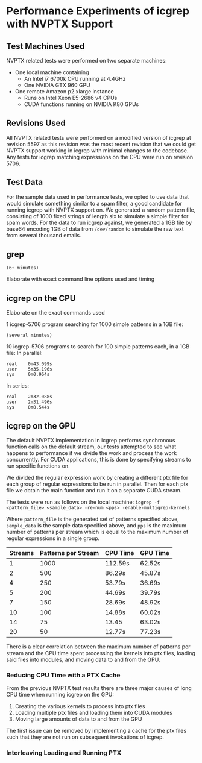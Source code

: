 # Performance Experiments of icgrep with NVPTX Support

## Test Machines Used

NVPTX related tests were performed on two separate machines:
* One local machine containing
    * An Intel i7 6700k CPU running at 4.4GHz
    * One NVIDIA GTX 960 GPU
* One remote Amazon p2.xlarge instance
    * Runs on Intel Xeon E5-2686 v4 CPUs
    * CUDA functions running on NVIDIA K80 GPUs

## Revisions Used

All NVPTX related tests were performed on a modified version of icgrep at revision 5597 as this revision was the most recent
revision that we could get NVPTX support working in icgrep with minimal changes to the codebase. Any tests for icgrep matching expressions on the CPU were run on revision 5706.

## Test Data

For the sample data used in performance tests, we opted to use data that would simulate something similar to a spam filter,
a good candidate for running icgrep with NVPTX support on. We generated a random pattern file, consisting of 1000 fixed strings
of length six to simulate a simple filter for spam words. For the data to run icgrep against, we generated a 1GB file by
base64 encoding 1GB of data from `/dev/random` to simulate the raw text from several thousand emails.

## grep

```
(6+ minutes)
```

<TODO> Elaborate with exact command line options used and timing

## icgrep on the CPU

<TODO> Elaborate on the exact commands used

1 icgrep-5706 program searching for 1000 simple patterns in a 1GB file:
```
(several minutes)
```

10 icgrep-5706 programs to search for 100 simple patterns each, in a 1GB file:
In parallel:
```
real    0m43.099s
user    5m35.196s
sys     0m0.964s
```

In series:
```
real    2m32.088s
user    2m31.496s
sys     0m0.544s
```

## icgrep on the GPU

The default NVPTX implementation in icgrep performs synchronous function calls on the default stream, our tests attempted to  see what happens to performance if we divide the work and process the work concurrently. For CUDA applications, this is done by specifying streams to run specific functions on.

We divided the regular expression work by creating a different ptx file for each group of regular expressions to be run in parallel. Then for each ptx file we obtain the main function and run it on a separate CUDA stream.

The tests were run as follows on the local machine:
`icgrep -f <pattern_file> <sample_data> -re-num <pps> -enable-multigrep-kernels`

Where `pattern_file` is the generated set of patterns specified above, `sample_data` is the sample data specified above, and
`pps` is the maximum number of patterns per stream which is equal to the maximum number of regular expressions in a single group.
  
|Streams|Patterns per Stream|CPU Time|GPU Time|
|-------|-------------------|--------|--------|
| 1 | 1000 | 112.59s | 62.52s |
| 2 | 500 | 86.29s | 45.87s |
| 4 | 250 | 53.79s | 36.69s |
| 5 | 200 | 44.69s | 39.79s |
| 7 | 150 | 28.69s | 48.92s|
| 10 | 100 | 14.88s | 60.02s |
| 14 | 75 | 13.45 | 63.02s |
| 20 | 50 | 12.77s | 77.23s |

There is a clear correlation between the maximum number of patterns per stream and the CPU time spent processing the kernels into ptx files, loading said files into modules, and moving data to and from the GPU.

### Reducing CPU Time with a PTX Cache

From the previous NVPTX test results there are three major causes of long CPU time when running icgrep on the GPU:
1. Creating the various kernels to process into ptx files
2. Loading multiple ptx files and loading them into CUDA modules
3. Moving large amounts of data to and from the GPU

The first issue can be removed by implementing a cache for the ptx files such that they are not run on subsequent invokations of icgrep.

### Interleaving Loading and Running PTX
